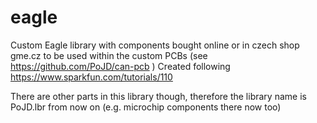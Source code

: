 # eagle
Custom Eagle library with components bought online or in czech shop gme.cz to be used within the custom PCBs (see https://github.com/PoJD/can-pcb )
Created following https://www.sparkfun.com/tutorials/110

There are other parts in this library though, therefore the library name is PoJD.lbr from now on (e.g. microchip components there now too)
